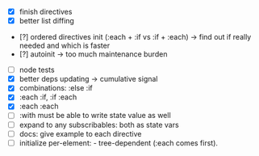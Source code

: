 * [x] finish directives
* [x] better list diffing
* [?] ordered directives init (:each + :if vs :if + :each) -> find out if really needed and which is faster
* [?] autoinit -> too much maintenance burden
* [ ] node tests
* [x] better deps updating -> cumulative signal
* [x] combinations: :else :if
* [x] :each :if, :if :each
* [x] :each :each
* [ ] :with must be able to write state value as well
* [ ] expand to any subscribables: both as state vars
* [ ] docs: give example to each directive
* [ ] initialize per-element: <x :each><y :if></y><x> - tree-dependent (:each comes first).